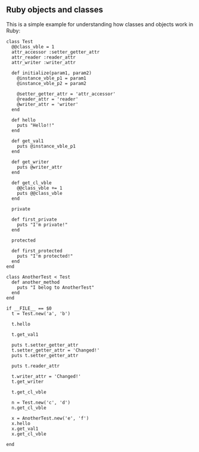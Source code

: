 Ruby objects and classes
------------------------

This is a simple example for understanding how classes and objects
work in Ruby:

    class Test
      @@class_vble = 1
      attr_accessor :setter_getter_attr
      attr_reader :reader_attr
      attr_writer :writer_attr

      def initialize(param1, param2)
        @instance_vble_p1 = param1
        @instance_vble_p2 = param2

        @setter_getter_attr = 'attr_accessor'
        @reader_attr = 'reader'
        @writer_attr = 'writer'
      end

      def hello
        puts "Hello!!"
      end

      def get_val1
        puts @instance_vble_p1
      end

      def get_writer
        puts @writer_attr
      end

      def get_cl_vble
        @@class_vble += 1
        puts @@class_vble
      end

      private

      def first_private
        puts "I'm private!"
      end

      protected

      def first_protected
        puts "I'm protected!"
      end
    end

    class AnotherTest < Test
      def another_method
        puts "I belog to AnotherTest"
      end
    end

    if __FILE__ == $0
      t = Test.new('a', 'b')

      t.hello

      t.get_val1

      puts t.setter_getter_attr
      t.setter_getter_attr = 'Changed!'
      puts t.setter_getter_attr

      puts t.reader_attr

      t.writer_attr = 'Changed!'
      t.get_writer

      t.get_cl_vble

      n = Test.new('c', 'd')
      n.get_cl_vble

      x = AnotherTest.new('e', 'f')
      x.hello
      x.get_val1
      x.get_cl_vble

    end
